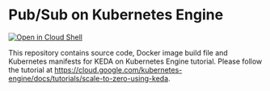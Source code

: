 # Pub/Sub on Kubernetes Engine

[![Open in Cloud Shell](https://gstatic.com/cloudssh/images/open-btn.svg)](https://ssh.cloud.google.com/cloudshell/editor?cloudshell_git_repo=https://github.com/GoogleCloudPlatform/kubernetes-engine-samples&cloudshell_tutorial=README.md&cloudshell_workspace=gke-keda/)

This repository contains source code, Docker image build file and Kubernetes
manifests for KEDA on Kubernetes Engine tutorial. Please follow the tutorial
at https://cloud.google.com/kubernetes-engine/docs/tutorials/scale-to-zero-using-keda.
